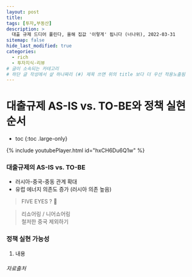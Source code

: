 ```yaml
---
layout: post
title: 
tags: [투자,부동산]
description: >
  대출 규제 드디어 풀린다, 올해 집값 '이렇게' 됩니다 (너나위), 2022-03-31
sitemap: false
hide_last_modified: true
categories:
  - rich
  - 투자지식-리뷰
# 글이 소속되는 카테고리  
# 하단 글 작성에서 샾 하나짜리 (#) 제목 쓰면 위의 title 보다 더 우선 적용노출됨  
---
```


# 대출규제 AS-IS vs. TO-BE와 정책 실현 순서

* toc
{:toc .large-only}

{% include youtubePlayer.html id="hxCH6Du6Q1w" %} 

### 대출규제의 AS-IS vs. TO-BE
- 러시아-중국-중동 관계 확대  
- 유럽 에너지 의존도 증가  (러시아 의존 높음)  

> FIVE EYES ? 👀  

> 리쇼어링 / 니어쇼어링  
> 철저한 중국 제외하기  

### 정책 실현 가능성  
1. 내용 

###### 자료출처  
